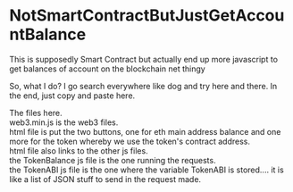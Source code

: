 # NotSmartContractButJustGetAccountBalance
This is supposedly Smart Contract but actually end up more javascript to get balances of account on the blockchain net thingy

So, what I do? I go search everywhere like dog and try here and there.
In the end, just copy and paste here.

The files here.<br>
web3.min.js is the web3 files.<br>
html file is put the two buttons, one for eth main address balance and one more for the token whereby we use the token's contract address.<br>
html file also links to the other js files.<br>
the TokenBalance js file is the one running the requests.<br>
the TokenABI js file is the one where the variable TokenABI is stored.... it is like a list of JSON stuff to send in the request made.<br>
